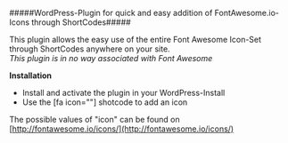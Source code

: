 #####WordPress-Plugin for quick and easy addition of FontAwesome.io-Icons through ShortCodes#####

This plugin allows the easy use of the entire Font Awesome Icon-Set through ShortCodes anywhere on your site.<br/>
*This plugin is in no way associated with Font Awesome*

**Installation**
* Install and activate the plugin in your WordPress-Install
* Use the [fa icon=""] shotcode to add an icon

The possible values of "icon" can be found on [http://fontawesome.io/icons/](http://fontawesome.io/icons/)
